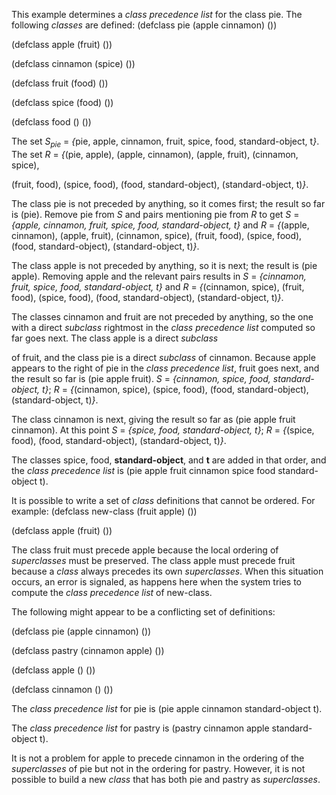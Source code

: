 



This example determines a *class precedence list* for the class pie. The following *classes* are defined: (defclass pie (apple cinnamon) ()) 



(defclass apple (fruit) ()) 



(defclass cinnamon (spice) ()) 



(defclass fruit (food) ()) 



(defclass spice (food) ()) 



(defclass food () ()) 



The set <i>S<sub>pie</sub></i> = <i>\{</i>pie, apple, cinnamon, fruit, spice, food, standard-object, t<i>\}</i>. The set <i>R</i> = <i>\{</i>(pie, apple), (apple, cinnamon), (apple, fruit), (cinnamon, spice), 



(fruit, food), (spice, food), (food, standard-object), (standard-object, t)*\}*. 



The class pie is not preceded by anything, so it comes first; the result so far is (pie). Remove pie from *S* and pairs mentioning pie from *R* to get *S* = *\{*apple, cinnamon, fruit, spice, food, standard-object, t*\}* and *R* = *\{*(apple, cinnamon), (apple, fruit), (cinnamon, spice), (fruit, food), (spice, food), (food, standard-object), (standard-object, t)*\}*. 



The class apple is not preceded by anything, so it is next; the result is (pie apple). Removing apple and the relevant pairs results in *S* = *\{*cinnamon, fruit, spice, food, standard-object, t*\}* and *R* = *\{*(cinnamon, spice), (fruit, food), (spice, food), (food, standard-object), (standard-object, t)*\}*. 



The classes cinnamon and fruit are not preceded by anything, so the one with a direct *subclass* rightmost in the *class precedence list* computed so far goes next. The class apple is a direct *subclass*  







of fruit, and the class pie is a direct *subclass* of cinnamon. Because apple appears to the right of pie in the *class precedence list*, fruit goes next, and the result so far is (pie apple fruit). *S* = *\{*cinnamon, spice, food, standard-object, t*\}*; *R* = *\{*(cinnamon, spice), (spice, food), (food, standard-object), (standard-object, t)*\}*. 



The class cinnamon is next, giving the result so far as (pie apple fruit cinnamon). At this point *S* = *\{*spice, food, standard-object, t*\}*; *R* = *\{*(spice, food), (food, standard-object), (standard-object, t)*\}*. 



The classes spice, food, **standard-object**, and **t** are added in that order, and the *class precedence list* is (pie apple fruit cinnamon spice food standard-object t). 



It is possible to write a set of *class* definitions that cannot be ordered. For example: (defclass new-class (fruit apple) ()) 



(defclass apple (fruit) ()) 



The class fruit must precede apple because the local ordering of *superclasses* must be preserved. The class apple must precede fruit because a *class* always precedes its own *superclasses*. When this situation occurs, an error is signaled, as happens here when the system tries to compute the *class precedence list* of new-class. 



The following might appear to be a conflicting set of definitions: 



(defclass pie (apple cinnamon) ()) 



(defclass pastry (cinnamon apple) ()) 



(defclass apple () ()) 



(defclass cinnamon () ()) 



The *class precedence list* for pie is (pie apple cinnamon standard-object t). 



The *class precedence list* for pastry is (pastry cinnamon apple standard-object t). 



It is not a problem for apple to precede cinnamon in the ordering of the *superclasses* of pie but not in the ordering for pastry. However, it is not possible to build a new *class* that has both pie and pastry as *superclasses*. 



